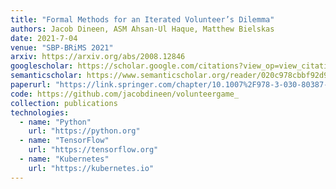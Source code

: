 ```yaml
---
title: "Formal Methods for an Iterated Volunteer’s Dilemma"
authors: Jacob Dineen, ASM Ahsan-Ul Haque, Matthew Bielskas
date: 2021-7-04
venue: "SBP-BRiMS 2021"
arxiv: https://arxiv.org/abs/2008.12846
googlescholar: https://scholar.google.com/citations?view_op=view_citation&hl=en&user=WKurvcoAAAAJ&citation_for_view=WKurvcoAAAAJ:9yKSN-GCB0IC
semanticscholar: https://www.semanticscholar.org/reader/020c978cbbf92d960ce486eb12cb5d4ca0ff10c8
paperurl: "https://link.springer.com/chapter/10.1007%2F978-3-030-80387-2_8"
code: https://github.com/jacobdineen/volunteergame_
collection: publications
technologies:
  - name: "Python"
    url: "https://python.org"
  - name: "TensorFlow"
    url: "https://tensorflow.org"
  - name: "Kubernetes"
    url: "https://kubernetes.io"
---
```

